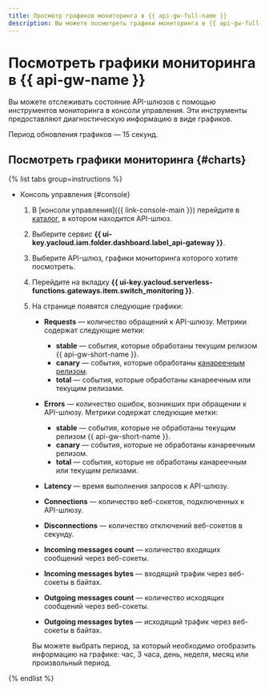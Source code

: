 ```yaml
---
title: Просмотр графиков мониторинга в {{ api-gw-full-name }}
description: Вы можете посмотреть графики мониторинга в {{ api-gw-full-name }} для таких показателей, как количество запросов к API-шлюзу, количество ошибок, возникших при обращении к API-шлюзу, и время выполнения запросов к API-шлюзу. Чтобы посмотреть график, откройте раздел {{ api-gw-name }} в каталоге с API-шлюзом, информацию о котором вы хотите получить. В открывшемся окне выберите API-шлюз, графики мониторинга которого вы хотите посмотреть.
---
```


# Посмотреть графики мониторинга в {{ api-gw-name }}

Вы можете отслеживать состояние API-шлюзов с помощью инструментов мониторинга в консоли управления. Эти инструменты предоставляют диагностическую информацию в виде графиков.

Период обновления графиков — 15 секунд.

## Посмотреть графики мониторинга {#charts}

{% list tabs group=instructions %}

- Консоль управления {#console}

    1. В [консоли управления]({{ link-console-main }}) перейдите в [каталог](../../resource-manager/concepts/resources-hierarchy.md#folder), в котором находится API-шлюз. 
    1. Выберите сервис **{{ ui-key.yacloud.iam.folder.dashboard.label_api-gateway }}**.
    1. Выберите API-шлюз, графики мониторинга которого хотите посмотреть.
    1. Перейдите на вкладку **{{ ui-key.yacloud.serverless-functions.gateways.item.switch_monitoring }}**.
    1. На странице появятся следующие графики:

        * **Requests** — количество обращений к API-шлюзу. Метрики содержат следующие метки:
            * **stable** — события, которые обработаны текущим релизом {{ api-gw-short-name }}. 
            * **canary** — события, которые обработаны [канареечным релизом](../concepts/extensions/canary.md).
            * **total** — события, которые обработаны канареечным или текущим релизами.
        * **Errors** — количество ошибок, возникших при обращении к API-шлюзу. Метрики содержат следующие метки:
            * **stable** — события, которые не обработаны текущим релизом {{ api-gw-short-name }}. 
            * **canary** — события, которые не обработаны канареечным релизом.
            * **total** — события, которые не обработаны канареечным или текущим релизами.
        * **Latency** — время выполнения запросов к API-шлюзу.

        * **Connections** — количество веб-сокетов, подключенных к API-шлюзу.

        * **Disconnections** — количество отключений веб-сокетов в секунду.

        * **Incoming messages count** — количество входящих сообщений через веб-сокеты.

        * **Incoming messages bytes** — входящий трафик через веб-сокеты в байтах.

        * **Outgoing messages count** — количество исходящих сообщений через веб-сокеты.

        * **Outgoing messages bytes** — исходящий трафик через веб-сокеты в байтах.

    	Вы можете выбрать период, за который необходимо отобразить информацию на графике: час, 3 часа, день, неделя, месяц или произвольный период.

{% endlist %}


